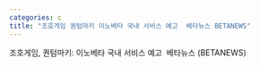 ```yaml
---
categories: c
title: "조호게임 퀀텀마키 이노베타 국내 서비스 예고  베타뉴스 BETANEWS"
---
```

조호게임, 퀀텀마키: 이노베타 국내 서비스 예고&nbsp;&nbsp;베타뉴스 (BETANEWS)